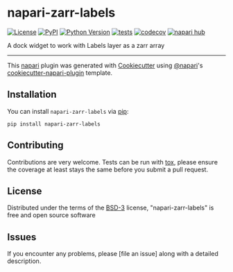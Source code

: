 # napari-zarr-labels

[![License](https://img.shields.io/pypi/l/napari-zarr-labels.svg?color=green)](https://github.com/noisysky/napari-zarr-labels/raw/main/LICENSE)
[![PyPI](https://img.shields.io/pypi/v/napari-zarr-labels.svg?color=green)](https://pypi.org/project/napari-zarr-labels)
[![Python Version](https://img.shields.io/pypi/pyversions/napari-zarr-labels.svg?color=green)](https://python.org)
[![tests](https://github.com/noisysky/napari-zarr-labels/workflows/tests/badge.svg)](https://github.com/noisysky/napari-zarr-labels/actions)
[![codecov](https://codecov.io/gh/noisysky/napari-zarr-labels/branch/main/graph/badge.svg)](https://codecov.io/gh/noisysky/napari-zarr-labels)
[![napari hub](https://img.shields.io/endpoint?url=https://api.napari-hub.org/shields/napari-zarr-labels)](https://napari-hub.org/plugins/napari-zarr-labels)

A dock widget to work with Labels layer as a zarr array

----------------------------------

This [napari] plugin was generated with [Cookiecutter] using [@napari]'s [cookiecutter-napari-plugin] template.

<!--
Don't miss the full getting started guide to set up your new package:
https://github.com/napari/cookiecutter-napari-plugin#getting-started

and review the napari docs for plugin developers:
https://napari.org/docs/plugins/index.html
-->

## Installation

You can install `napari-zarr-labels` via [pip]:

    pip install napari-zarr-labels




## Contributing

Contributions are very welcome. Tests can be run with [tox], please ensure
the coverage at least stays the same before you submit a pull request.

## License

Distributed under the terms of the [BSD-3] license,
"napari-zarr-labels" is free and open source software

## Issues

If you encounter any problems, please [file an issue] along with a detailed description.

[napari]: https://github.com/napari/napari
[Cookiecutter]: https://github.com/audreyr/cookiecutter
[@napari]: https://github.com/napari
[MIT]: http://opensource.org/licenses/MIT
[BSD-3]: http://opensource.org/licenses/BSD-3-Clause
[GNU GPL v3.0]: http://www.gnu.org/licenses/gpl-3.0.txt
[GNU LGPL v3.0]: http://www.gnu.org/licenses/lgpl-3.0.txt
[Apache Software License 2.0]: http://www.apache.org/licenses/LICENSE-2.0
[Mozilla Public License 2.0]: https://www.mozilla.org/media/MPL/2.0/index.txt
[cookiecutter-napari-plugin]: https://github.com/napari/cookiecutter-napari-plugin

[napari]: https://github.com/napari/napari
[tox]: https://tox.readthedocs.io/en/latest/
[pip]: https://pypi.org/project/pip/
[PyPI]: https://pypi.org/

